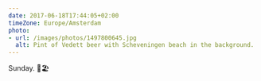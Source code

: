 ```yaml
---
date: 2017-06-18T17:44:05+02:00
timeZone: Europe/Amsterdam
photo:
- url: /images/photos/1497800645.jpg
  alt: Pint of Vedett beer with Scheveningen beach in the background.
---
```

Sunday. 🍺🏖
